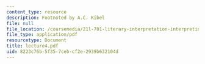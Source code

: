 ```yaml
---
content_type: resource
description: Footnoted by A.C. Kibel
file: null
file_location: /coursemedia/21l-701-literary-interpretation-interpreting-poetry-fall-2003/8223c76b5f357cebcf2e2939b632104d_lecture4.pdf
file_type: application/pdf
resourcetype: Document
title: lecture4.pdf
uid: 8223c76b-5f35-7ceb-cf2e-2939b632104d
---
```

